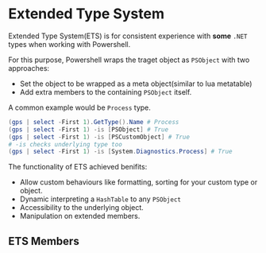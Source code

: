 # Extended Type System

Extended Type System(ETS) is for consistent experience with **some** `.NET` types when working with Powershell.

For this purpose, Powershell wraps the traget object as `PSObject` with two approaches:

- Set the object to be wrapped as a meta object(similar to lua metatable)
- Add extra members to the containing `PSObject` itself.

A common example would be `Process` type.

```ps1
(gps | select -First 1).GetType().Name # Process
(gps | select -First 1) -is [PSObject] # True
(gps | select -First 1) -is [PSCustomObject] # True
# -is checks underlying type too
(gps | select -First 1) -is [System.Diagnostics.Process] # True
```

The functionality of ETS achieved benifits:

- Allow custom behaviours like formatting, sorting for your custom type or object.
- Dynamic interpreting a `HashTable` to any `PSObject`
- Accessibility to the underlying object.
- Manipulation on extended members.

## ETS Members


